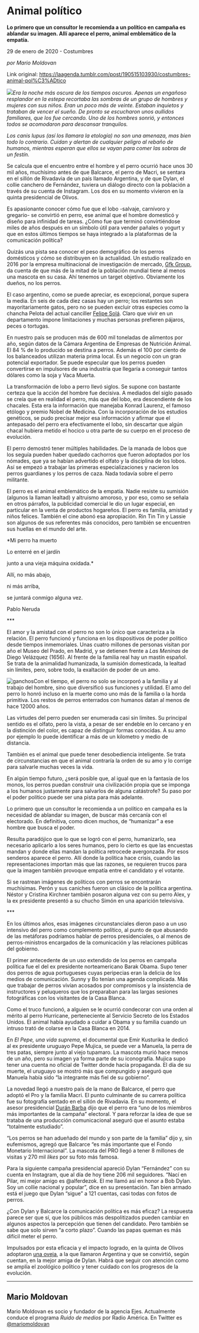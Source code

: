 # Animal político

**Lo primero que un consultor le recomienda a un político en campaña es ablandar su imagen. Allí aparece el perro, animal emblemático de la empatía.**

29 de enero de 2020 - Costumbres

_por Mario Moldovan_

Link original: https://laagenda.tumblr.com/post/190515103930/costumbres-animal-pol%C3%ADtico

![](https://64.media.tumblr.com/ee2b09b4ebab706634be4319c507072c/2a6f443615eac5ef-01/s500x750/6dbf88940a8857094656d16429d7e67aa478467f.jpg)*Era la noche más oscura de los tiempos oscuros. Apenas un engañoso resplandor en la estepa recortaba las sombras de un grupo de hombres y mujeres con sus niños. Eran un poco más de veinte. Estaban inquietos y trataban de vencer el sueño. De pronto se escucharon unos aullidos familiares, que los fue cercando. Uno de los hombres sonrió, y entonces todos se acomodaron para descansar tranquilos.* 

*Los canis lupus (así los llamara la etología) no son una amenaza, mas bien todo lo contrario. Cuidan y alertan de cualquier peligro al rebaño de humanos, mientras esperan que ellos se vayan para comer las sobras de un festín.* 

Se calcula que el encuentro entre el hombre y el perro ocurrió hace unos 30 mil años, muchísimo antes de que Balcarce, el perro de Macri, se sentara en el sillón de Rivadavia de un país llamado Argentina, y de que Dylan, el collie canchero de Fernández, tuviera un diálogo directo con la población a través de su cuenta de Instagram. Los dos en su momento vivieron en la quinta presidencial de Olivos.

Es apasionante conocer cómo fue que el lobo -salvaje, carnívoro y gregario- se convirtió en perro, ese animal que el hombre domesticó y diseño para infinidad de tareas. ¿Cómo fue que terminó convirtiéndose miles de años después en un símbolo útil para vender pañales o yogurt y que en estos últimos tiempos se haya integrado a la plataformas de la comunicación política?

Quizás una pista sea conocer el peso demográfico de los perros domésticos y cómo se distribuyen en la actualidad. Un estudio realizado en 2016 por la empresa multinacional de investigación de mercado, [Gfk Group](https://t.umblr.com/redirect?z=https%3A%2F%2Fwww.gfk.com%2Fes-ar%2Finsights%2Fpress-release%2Fla-mayoria-de-quienes-tienen-mascota-radican-en-america-latina-rusia-y-los-eeuu%2F%2520&t=MTQzMTRiYjgzMjQ1MDIwMzM5OThkODk1YmE1YmI4ZTVlNDU5OGVkMiwxbzc4S0doeA%3D%3D&b=t%3AXDz46txpppLgDp7rJlWQpw&p=https%3A%2F%2Flaagenda.tumblr.com%2Fpost%2F190515103930%2Fcostumbres-animal-pol%25C3%25ADtico&m=1&ts=1705436827), da cuenta de que más de la mitad de la población mundial tiene al menos una mascota en su casa. Ahí tenemos un target objetivo. Obviamente los dueños, no los perros.

El caso argentino, como se puede apreciar, es excepcional, porque supera la media. En seis de cada diez casas hay un perro; los restantes son mayoritariamente gatos, pero no se pueden excluir otras especies como la chancha Pelota del actual canciller [Felipe Solá](https://twitter.com/felipe_sola/status/1102559002465103873target=). Claro que vivir en un departamento impone limitaciones y muchas personas prefieren pájaros, peces o tortugas.

En nuestro país se producen más de 600 mil toneladas de alimentos por año, según datos de la Cámara Argentina de Empresas de Nutrición Animal. El 84 % de lo producido se destina a perros. Además el 100 por ciento de los balanceados utilizan materia prima local. Es un negocio con un gran potencial exportador. Se puede especular que los perros pueden convertirse en impulsores de una industria que llegaría a conseguir tantos dólares como la soja y Vaca Muerta.

La transformación de lobo a perro llevó siglos. Se supone con bastante certeza que la acción del hombre fue decisiva. A mediados del siglo pasado se creía que en realidad el perro, más que del lobo, era descendiente de los chacales. Esta era la información que manejaba Konrad Laurenz, el famoso etólogo y premio Nobel de Medicina. Con la incorporación de los estudios genéticos, se pudo precisar mejor esa información y afirmar que el antepasado del perro era efectivamente el lobo, sin descartar que algún chacal hubiera metido el hocico u otra parte de su cuerpo en el proceso de evolución.

El perro demostró tener múltiples habilidades. De la manada de lobos que los seguía pueden haber quedado cachorros que fueron adoptados por los nómades, que ya se habían advertido el olfato y la disciplina de los lobos. Así se empezó a trabajar las primeras especializaciones y nacieron los perros guardianes y los perros de caza. Nada todavía sobre el perro militante.

El perro es el animal emblemático de la empatía. Nadie resiste su sumisión (algunos la llaman lealtad) y altruismo amoroso, y por eso, como se señala en otros párrafos, la publicidad comercial le dio un lugar especial, en particular en la venta de productos hogareños. El perro es familia, amistad y niños felices. También el cine abonó esa apropiación. Rin Tin Tin y Lassie son algunos de sus referentes más conocidos, pero también se encuentren sus huellas en el mundo del arte. 

*Mi perro ha muerto  

Lo enterré en el jardín  

junto a una vieja máquina oxidada.*

Allí, no más abajo,  

ni más arriba,  

se juntará conmigo alguna vez.  

 Pablo Neruda

\*\*\*

El amor y la amistad con el perro no son lo único que caracteriza a la relación. El perro funcionó y funciona en los dispositivos de poder político desde tiempos inmemoriales. Unas cuatro millones de personas visitan por año el Museo del Prado, en Madrid, y se detienen frente a *Las Meninas* de Diego Velázquez (1656). Al frente de la familia real hay un mastín español. Se trata de la animalidad humanizada, la sumisión domesticada, la lealtad sin límites, pero, sobre todo, la exaltación de poder de un amo. 

![ganchos](https://64.media.tumblr.com/0b75ea33dd031f1b253e1380bc0d628c/2a6f443615eac5ef-e6/s500x750/953760f1435dfdc10307fcc249a40703ce5120eb.jpg)Con el tiempo, el perro no solo se incorporó a la familia y al trabajo del hombre, sino que diversificó sus funciones y utilidad. El amo del perro lo honró incluso en la muerte como uno más de la familia o la horda primitiva. Los restos de perros enterrados con humanos datan al menos de hace 12000 años.

Las virtudes del perro pueden ser enumerada casi sin límites. Su principal sentido es el olfato, pero la vista, a pesar de ser endeble en lo cercano y en la distinción del color, es capaz de distinguir formas conocidas. A su amo por ejemplo lo puede identificar a más de un kilometro y medio de distancia.

También es el animal que puede tener desobediencia inteligente. Se trata de circunstancias en que el animal contraría la orden de su amo y lo corrige para salvarle muchas veces la vida. 

En algún tiempo futuro, ¿será posible que, al igual que en la fantasía de los monos, los perros puedan construir una civilización propia que se imponga a los humanos justamente para salvarlos de alguna catástrofe? Su paso por el poder político puede ser una pista para más adelante.

Lo primero que un consultor le recomienda a un político en campaña es la necesidad de ablandar su imagen, de buscar más cercanía con el electorado. En definitiva, como dicen muchos, de “humanizar” a ese hombre que busca el poder.

Resulta paradójico que lo que se logró con el perro, humanizarlo, sea necesario aplicarlo a los seres humanos, pero lo cierto es que las encuestas mandan y donde ellas mandan la política retrocede avergonzada. Por esos senderos aparece el perro. Allí donde la política hace crisis, cuando las representaciones importan más que las razones, se requieren trucos para que la imagen también provoque empatía entre el candidato y el votante. 

Si se rastrean imágenes de políticos con perros se encontrarán muchísimas. Perón y sus caniches fueron un clásico de la política argentina. Néstor y Cristina Kirchner también posaron alguna vez con su perro Alex, y la ex presidente presentó a su chucho Simón en una aparición televisiva.

\*\*\*

En los últimos años, esas imágenes circunstanciales dieron paso a un uso intensivo del perro como complemento político, al punto de que abusando de las metáforas podríamos hablar de perros presidenciales, o al menos de perros-ministros encargados de la comunicación y las relaciones públicas del gobierno.

El primer antecedente de un uso extendido de los perros en campaña política fue el del ex presidente norteamericano Barak Obama. Supo tener dos perros de agua portugueses cuyas peripecias eran la delicia de los medios de comunicación. Sunny y Bo tenían una agenda complicada. Más que trabajar de perros vivían acosados por compromisos y la insistencia de instructores y peluqueros que los preparaban para las largas sesiones fotográficas con los visitantes de la Casa Blanca.

Como el truco funcionó, a alguien se le ocurrió condecorar con una orden al mérito al perro Hurricane, perteneciente al Servicio Secreto de los Estados Unidos. El animal había ayudado a cuidar a Obama y su familia cuando un intruso trató de colarse en la Casa Blanca en 2014.

En *El Pepe, una vida suprema*, el documental que Emir Kusturika le dedicó al ex presidente uruguayo Pepe Mujica, se puede ver a Manuela, la perra de tres patas, siempre junto al viejo tupamaro. La mascota murió hace menos de un año, pero su imagen ya forma parte de su iconografía. Mujica supo tener una cuenta no oficial de Twitter donde hacía propaganda. El día de su muerte, el uruguayo se mostró más que compungido y aseguró que Manuela había sido “la integrante más fiel de su gobierno”.

La novedad llegó a nuestro país de la mano de Balcarce, el perro que adoptó el Pro y la familia Macri. El punto culminante de su carrera política fue su fotografía sentado en el sillón de Rivadavia. En su momento, el asesor presidencial [Durán Barba](https://www.lanacion.com.ar/politica/el-dia-duran-barba-dijo-balcarce-es-nid2171261) dijo que el perro era “uno de los miembros más importantes de la campaña” electoral. Y para reforzar la idea de que se trataba de una producción comunicacional aseguró que el asunto estaba “totalmente estudiado”. 

“Los perros se han adueñado del mundo y son parte de la familia” dijo y, sin eufemismos, agregó que Balcarce “es más importante que el Fondo Monetario Internacional”. La mascota del PRO llegó a tener 8 millones de visitas y 270 mil *likes* por su foto más famosa.

Para la siguiente campaña presidencial apareció Dylan “Fernández” con su cuenta en Instagram, que al día de hoy tiene 206 mil seguidores. “Nací en Pilar, mi mejor amigo es @alferdezok. El me llamó así en honor a Bob Dylan. Soy un collie nacional y popular”, dice en su presentación. Tan bien armado está el juego que Dylan “sigue” a 121 cuentas, casi todas con fotos de perros.

¿Con Dylan y Balcarce la comunicación política es más eficaz? La respuesta parece ser que sí, que los públicos más despolitizados pueden cambiar en algunos aspectos la percepción que tienen del candidato. Pero también se sabe que solo sirven “a corto plazo”. Cuando las papas queman es más difícil meter el perro.

Impulsados por esta eficacia y el impacto logrado, en la quinta de Olivos adoptaron [una oveja](https://www.infocampo.com.ar/argentina-la-oveja-de-arberto-fernandez-que-llego-el-dia-de-las-retenciones/), a la que llamaron Argentina y que se convirtió, según cuentan, en la mejor amiga de Dylan. Habrá que seguir con atención como se amplía el zoológico político y tener cuidado con los progresos de la evolución.

  




---

Mario Moldovan
--------------

 Mario Moldovan es socio y fundador de la agencia Ejes. Actualmente conduce el programa *Ruido de medios* por Radio América. En Twitter es [@mariomoldovan](https://twitter.com/mariomoldovan) 

